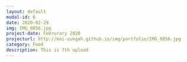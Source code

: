 ```yaml
---
layout: default
modal-id: 6
date: 2020-02-29
img: IMG_0856.jpg
project-date: Februrary 2020
projecturl: http://moi-sungah.github.io/img/portfolio/IMG_0856.jpg
category: Food
description: This is 7th upload
---
```

